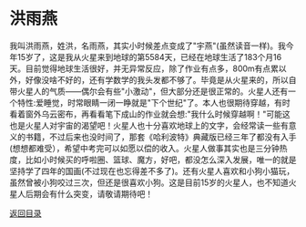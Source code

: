 # 洪雨燕

我叫洪雨燕，姓洪，名雨燕，其实小时候差点变成了"宇燕"(虽然读音一样)。我今年15岁了，这是我从火星来到地球的第5584天，已经在地球生活了183个月16天。目前觉得地球生活很好，并无异常反应，除了作业有点多，800m有点累以外，好像没啥不好的，还有学数学的我头发都不够了。毕竟是从火星来的，所以自带火星人的气质——偶尔会有些"小激动"，但大部分还是很正常的。火星人还有一个特性:爱睡觉，时常眼睛一闭一睁就是"下个世纪"了。本人也很期待穿越，有时看着窗外乌云密布，再看看笔下成山的作业就会想:"我什么时候穿越啊！"可能这也是火星人对宇宙的渴望吧！火星人也十分喜欢地球上的文字，会经常读一些有意义的书籍，不过后来也没时间了，那套《哈利波特》典藏版已经三年了都没有入手(想想都难受），希望中考完可以如愿以偿的收入。火星人做事其实也是三分钟热度，比如小时候买的呼啦圈、篮球、魔方，好吧，都没怎么深入发展，唯一的就是坚持学了四年的国画(不过现在也忘得差不多了)。还有火星人喜欢和小狗小猫玩，虽然曾被小狗咬过三次，但还是很喜欢小狗。这是目前15岁的火星人，也不知道火星人后期会有什么突变，请敬请期待吧！

[返回目录](/index.html)
